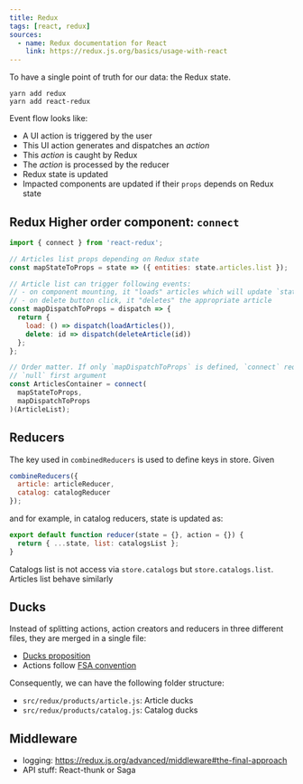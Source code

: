 ```yaml
---
title: Redux
tags: [react, redux]
sources:
  - name: Redux documentation for React
    link: https://redux.js.org/basics/usage-with-react
---
```


To have a single point of truth for our data: the Redux state.

```
yarn add redux
yarn add react-redux
```

Event flow looks like:

- A UI action is triggered by the user
- This UI action generates and dispatches an _action_
- This _action_ is caught by Redux
- The _action_ is processed by the reducer
- Redux state is updated
- Impacted components are updated if their `props` depends on Redux state

## Redux Higher order component: `connect`

```javascript
import { connect } from 'react-redux';

// Articles list props depending on Redux state
const mapStateToProps = state => ({ entities: state.articles.list });

// Article list can trigger following events:
// - on component mounting, it "loads" articles which will update `state.articles.list`
// - on delete button click, it "deletes" the appropriate article
const mapDispatchToProps = dispatch => {
  return {
    load: () => dispatch(loadArticles()),
    delete: id => dispatch(deleteArticle(id))
  };
};

// Order matter. If only `mapDispatchToProps` is defined, `connect` requires a 
// `null` first argument
const ArticlesContainer = connect(
  mapStateToProps,
  mapDispatchToProps
)(ArticleList);
```

## Reducers

The key used in `combinedReducers` is used to define keys in store. Given

```javascript
combineReducers({
  article: articleReducer,
  catalog: catalogReducer
});
```

and for example, in catalog reducers, state is updated as:

```javascript
export default function reducer(state = {}, action = {}) {
  return { ...state, list: catalogsList };
}
```

Catalogs list is not access via `store.catalogs` but `store.catalogs.list`. Articles
list behave similarly

## Ducks

Instead of splitting actions, action creators and reducers in three different files,
they are merged in a single file:

- [Ducks proposition](https://github.com/erikras/ducks-modular-redux)
- Actions follow [FSA convention](https://github.com/redux-utilities/flux-standard-action)

Consequently, we can have the following folder structure:

- `src/redux/products/article.js`: Article ducks
- `src/redux/products/catalog.js`: Catalog ducks

## Middleware

- logging: https://redux.js.org/advanced/middleware#the-final-approach
- API stuff: React-thunk or Saga
